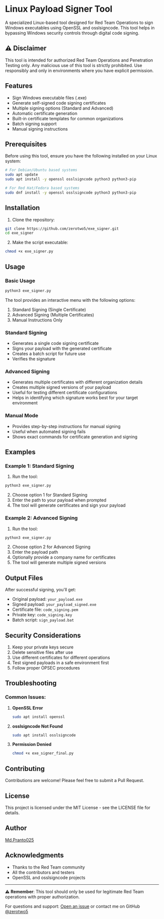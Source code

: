 # Linux Payload Signer Tool

A specialized Linux-based tool designed for Red Team Operations to sign Windows executables using OpenSSL and osslsigncode. This tool helps in bypassing Windows security controls through digital code signing.

## ⚠️ Disclaimer

This tool is intended for authorized Red Team Operations and Penetration Testing only. Any malicious use of this tool is strictly prohibited. Use responsibly and only in environments where you have explicit permission.

## Features

- Sign Windows executable files (.exe)
- Generate self-signed code signing certificates
- Multiple signing options (Standard and Advanced)
- Automatic certificate generation
- Built-in certificate templates for common organizations
- Batch signing support
- Manual signing instructions

## Prerequisites

Before using this tool, ensure you have the following installed on your Linux system:

```bash
# For Debian/Ubuntu based systems
sudo apt update
sudo apt install -y openssl osslsigncode python3 python3-pip

# For Red Hat/Fedora based systems
sudo dnf install -y openssl osslsigncode python3 python3-pip
```

## Installation

1. Clone the repository:
```bash
git clone https://github.com/zerotwo5/exe_signer.git
cd exe_signer
```

2. Make the script executable:
```bash
chmod +x exe_signer.py
```

## Usage

### Basic Usage
```bash
python3 exe_signer.py
```

The tool provides an interactive menu with the following options:

1. Standard Signing (Single Certificate)
2. Advanced Signing (Multiple Certificates)
3. Manual Instructions Only

### Standard Signing
- Generates a single code signing certificate
- Signs your payload with the generated certificate
- Creates a batch script for future use
- Verifies the signature

### Advanced Signing
- Generates multiple certificates with different organization details
- Creates multiple signed versions of your payload
- Useful for testing different certificate configurations
- Helps in identifying which signature works best for your target environment

### Manual Mode
- Provides step-by-step instructions for manual signing
- Useful when automated signing fails
- Shows exact commands for certificate generation and signing

## Examples

### Example 1: Standard Signing
1. Run the tool:
```bash
python3 exe_signer.py
```
2. Choose option 1 for Standard Signing
3. Enter the path to your payload when prompted
4. The tool will generate certificates and sign your payload

### Example 2: Advanced Signing
1. Run the tool:
```bash
python3 exe_signer.py
```
2. Choose option 2 for Advanced Signing
3. Enter the payload path
4. Optionally provide a company name for certificates
5. The tool will generate multiple signed versions

## Output Files

After successful signing, you'll get:
- Original payload: `your_payload.exe`
- Signed payload: `your_payload_signed.exe`
- Certificate file: `code_signing.pem`
- Private key: `code_signing.key`
- Batch script: `sign_payload.bat`

## Security Considerations

1. Keep your private keys secure
2. Delete sensitive files after use
3. Use different certificates for different operations
4. Test signed payloads in a safe environment first
5. Follow proper OPSEC procedures

## Troubleshooting

### Common Issues:

1. **OpenSSL Error**
   ```bash
   sudo apt install openssl
   ```

2. **osslsigncode Not Found**
   ```bash
   sudo apt install osslsigncode
   ```

3. **Permission Denied**
   ```bash
   chmod +x exe_signer_final.py
   ```

## Contributing

Contributions are welcome! Please feel free to submit a Pull Request.

## License

This project is licensed under the MIT License - see the LICENSE file for details.

## Author

[Md.Pranto025](https://github.com/zerotwo5)

## Acknowledgments

- Thanks to the Red Team community
- All the contributors and testers
- OpenSSL and osslsigncode projects

---

⚠️ **Remember**: This tool should only be used for legitimate Red Team operations with proper authorization.

For questions and support: [Open an issue](https://github.com/zerotwo5/linux-payload-signer/issues) or contact me on GitHub [@zerotwo5](https://github.com/zerotwo5)